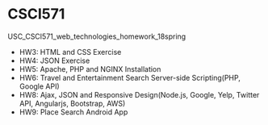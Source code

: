 # CSCI571
USC_CSCI571_web_technologies_homework_18spring

* HW3: HTML and CSS Exercise
* HW4: JSON Exercise
* HW5: Apache, PHP and NGINX Installation
* HW6: Travel and Entertainment Search Server-side Scripting(PHP, Google API)
* HW8: Ajax, JSON and Responsive Design(Node.js, Google, Yelp, Twitter API, Angularjs, Bootstrap, AWS)
* HW9: Place Search Android App
